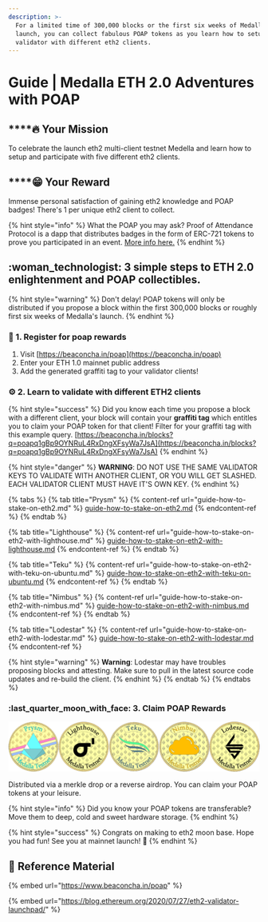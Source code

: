```yaml
---
description: >-
  For a limited time of 300,000 blocks or the first six weeks of Medalla's
  launch, you can collect fabulous POAP tokens as you learn how to setup a eth2
  validator with different eth2 clients.
---
```


# Guide | Medalla ETH 2.0 Adventures with POAP

## ****:fire: Your **Mission**

To celebrate the launch eth2 multi-client testnet Medella and learn how to setup and participate with five different eth2 clients.

## ****:grin: Your R**eward**

Immense personal satisfaction of gaining eth2 knowledge and POAP badges! There's 1 per unique eth2 client to collect.

{% hint style="info" %}
What the POAP you may ask? Proof of Attendance Protocol is a dapp that distributes badges in the form of ERC-721 tokens to prove you participated in an event. [More info here.](https://www.beaconcha.in/poap)
{% endhint %}

## :woman\_technologist: 3 simple steps to ETH 2.0 enlightenment and POAP collectibles.

{% hint style="warning" %}
Don't delay! POAP tokens will only be distributed if you propose a block within the first 300,000 blocks or roughly first six weeks of Medalla's launch.
{% endhint %}

### :jigsaw: 1. Register for poap rewards

1. Visit [https://beaconcha.in/poap](https://beaconcha.in/poap)
2. Enter your ETH 1.0 mainnet public address
3. Add the generated graffiti tag to your validator clients!

### :gear: 2. Learn to validate with different ETH2 clients

{% hint style="success" %}
Did you know each time you propose a block with a different client, your block will contain your **graffiti tag** which entitles you to claim your POAP token for that client! Filter for your graffiti tag with this example query. [https://beaconcha.in/blocks?q=poapq1gBp9OYNRuL4RxDngXFsyWa7JsA](https://beaconcha.in/blocks?q=poapq1gBp9OYNRuL4RxDngXFsyWa7JsA)
{% endhint %}

{% hint style="danger" %}
**WARNING**: DO NOT USE THE SAME VALIDATOR KEYS TO VALIDATE WITH ANOTHER CLIENT, OR YOU WILL GET SLASHED. EACH VALIDATOR CLIENT MUST HAVE IT'S OWN KEY.
{% endhint %}

{% tabs %}
{% tab title="Prysm" %}
{% content-ref url="guide-how-to-stake-on-eth2.md" %}
[guide-how-to-stake-on-eth2.md](guide-how-to-stake-on-eth2.md)
{% endcontent-ref %}
{% endtab %}

{% tab title="Lighthouse" %}
{% content-ref url="guide-how-to-stake-on-eth2-with-lighthouse.md" %}
[guide-how-to-stake-on-eth2-with-lighthouse.md](guide-how-to-stake-on-eth2-with-lighthouse.md)
{% endcontent-ref %}
{% endtab %}

{% tab title="Teku" %}
{% content-ref url="guide-how-to-stake-on-eth2-with-teku-on-ubuntu.md" %}
[guide-how-to-stake-on-eth2-with-teku-on-ubuntu.md](guide-how-to-stake-on-eth2-with-teku-on-ubuntu.md)
{% endcontent-ref %}
{% endtab %}

{% tab title="Nimbus" %}
{% content-ref url="guide-how-to-stake-on-eth2-with-nimbus.md" %}
[guide-how-to-stake-on-eth2-with-nimbus.md](guide-how-to-stake-on-eth2-with-nimbus.md)
{% endcontent-ref %}
{% endtab %}

{% tab title="Lodestar" %}
{% content-ref url="guide-how-to-stake-on-eth2-with-lodestar.md" %}
[guide-how-to-stake-on-eth2-with-lodestar.md](guide-how-to-stake-on-eth2-with-lodestar.md)
{% endcontent-ref %}

{% hint style="warning" %}
**Warning**: Lodestar may have troubles proposing blocks and attesting. Make sure to pull in the latest source code updates and re-build the client.
{% endhint %}
{% endtab %}
{% endtabs %}

### :last\_quarter\_moon\_with\_face: 3. Claim POAP Rewards

![Gotta collect 'em all. Medalla POAP tokens.](../../.gitbook/assets/eth2-poap-medalla-collectables.jpg)

Distributed via a merkle drop or a reverse airdrop. You can claim your POAP tokens at your leisure.

{% hint style="info" %}
Did you know your POAP tokens are transferable? Move them to deep, cold and sweet hardware storage.
{% endhint %}

{% hint style="success" %}
Congrats on making to eth2 moon base. Hope you had fun! See you at mainnet launch! :rocket:&#x20;
{% endhint %}

## :dog: Reference Material

{% embed url="https://www.beaconcha.in/poap" %}

{% embed url="https://blog.ethereum.org/2020/07/27/eth2-validator-launchpad/" %}
